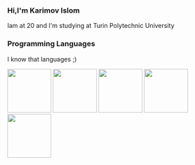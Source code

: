 ### Hi,I'm Karimov Islom
<p> Iam at 20 and I'm studying at Turin Polytechnic University</p>

### Programming Languages
<p>I know that languages ;)</p>
<img src="https://www.w3.org/html/logo/downloads/HTML5_1Color_Black.png" width="100px">
<img src="https://png.pngitem.com/pimgs/s/398-3982124_html-php-css-logo-png-transparent-png.png" width="100px">
<img src="https://img.icons8.com/ios-filled/500/javascript-logo.png" width="100px">
<img src="https://images.ctfassets.net/ooa29xqb8tix/RrX9HCiZ8qPoIpJSlHphR/f9778b44e2b768d31fafb4ac70956682/vue-logo.png?w=400&q=50" width="100px">
<img src="https://iconape.com/wp-content/png_logo_vector/node-js-2.png" width="100px">
